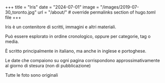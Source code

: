 +++
title = "Iris"
date = "2024-07-01"
image = "/images/2019-07-30_toronto.jpg"
url = "/about/" # override permalinks section of hugo.toml file
+++

Iris è un contenitore di scritti, immagini e altri materiali.

Può essere esplorato in ordine cronologico, oppure per categorie, tag o media.

È scritto principalmente in italiano, ma anche in inglese e portoghese. 

Le date che compaiono su ogni pagina corrispondono approssimativamente al giorno di stesura (non di pubblicazione) 

Tutte le foto sono originali
